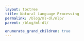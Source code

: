 ```yaml
---
layout: toctree
title: Natural Language Processing
permalink: /blog/ml-dl/nlp/
parent: /blog/ml-dl/

enumerate_grand_children: true
---
```

